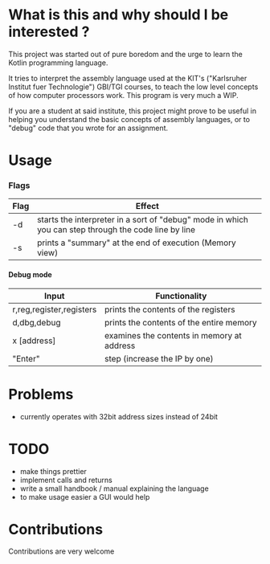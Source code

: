 # What is this and why should I be interested ?

This project was started out of pure boredom and the urge to learn the Kotlin programming language.

It tries to interpret the assembly language used at the KIT's ("Karlsruher Institut fuer Technologie") GBI/TGI courses,
to teach the low level concepts of how computer processors work.
This program is very much a WIP.

If you are a student at said institute, this project might prove to be useful in helping you understand the basic concepts of assembly languages, or to "debug" code that you wrote for an assignment.

# Usage

### Flags
|Flag|Effect|
|----|------|
|-d| starts the interpreter in a sort of "debug" mode in which you can step through the code line by line|
|-s| prints a "summary" at the end of execution (Memory view)|
#### Debug mode
|Input|Functionality|
|-----|-------------|
|r,reg,register,registers| prints the contents of the registers|
|d,dbg,debug| prints the contents of the entire memory|
|x [address]| examines the contents in memory at address|
|"Enter"| step (increase the IP by one)|

# Problems
- currently operates with 32bit address sizes instead of 24bit

# TODO
- make things prettier
- implement calls and returns
- write a small handbook / manual explaining the language
- to make usage easier a GUI would help

# Contributions
Contributions are very welcome 


